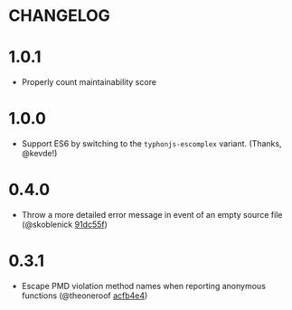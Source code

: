 # CHANGELOG

# 1.0.1

- Properly count maintainability score

# 1.0.0

- Support ES6 by switching to the `typhonjs-escomplex` variant. (Thanks, @kevde!)

# 0.4.0

- Throw a more detailed error message in event of an empty source file
(@skoblenick [91dc55f](https://github.com/vigetlabs/grunt-complexity/pull/37/commits/91dc55fa05eea28e78acac2882867c79cc21abc5))

# 0.3.1

- Escape PMD violation method names when reporting anonymous functions
  (@theoneroof [acfb4e4](https://github.com/theoneroof/grunt-complexity/commit/acfb4e49c363811eb1ee8bae76ebb74442161c76))
